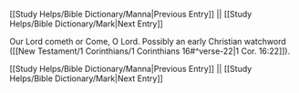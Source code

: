 [[Study Helps/Bible Dictionary/Manna|Previous Entry]]  ||  [[Study Helps/Bible Dictionary/Mark|Next Entry]]

 Our Lord cometh or Come, O Lord. Possibly an early Christian watchword ([[New Testament/1 Corinthians/1 Corinthians 16#^verse-22|1 Cor. 16:22]]).

[[Study Helps/Bible Dictionary/Manna|Previous Entry]]  ||  [[Study Helps/Bible Dictionary/Mark|Next Entry]]